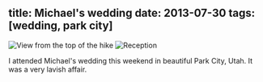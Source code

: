 title: Michael's wedding
date: 2013-07-30
tags: [wedding, park city]
---

![View from the top of the hike](https://dl.dropbox.com/u/4291520/scriptogram/michael-wedding-hike.jpg)
![Reception](https://dl.dropbox.com/u/4291520/scriptogram/michael-wedding-reception.jpg)

I attended Michael's wedding this weekend in beautiful Park City, Utah. It was a very lavish affair.

